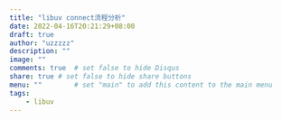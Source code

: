 ```yaml
---
title: "libuv connect流程分析"
date: 2022-04-16T20:21:29+08:00
draft: true
author: "uzzzzz"
description: ""
image: ""
comments: true	# set false to hide Disqus
share: true	# set false to hide share buttons
menu: ""		# set "main" to add this content to the main menu
tags:
    - libuv
---
```

